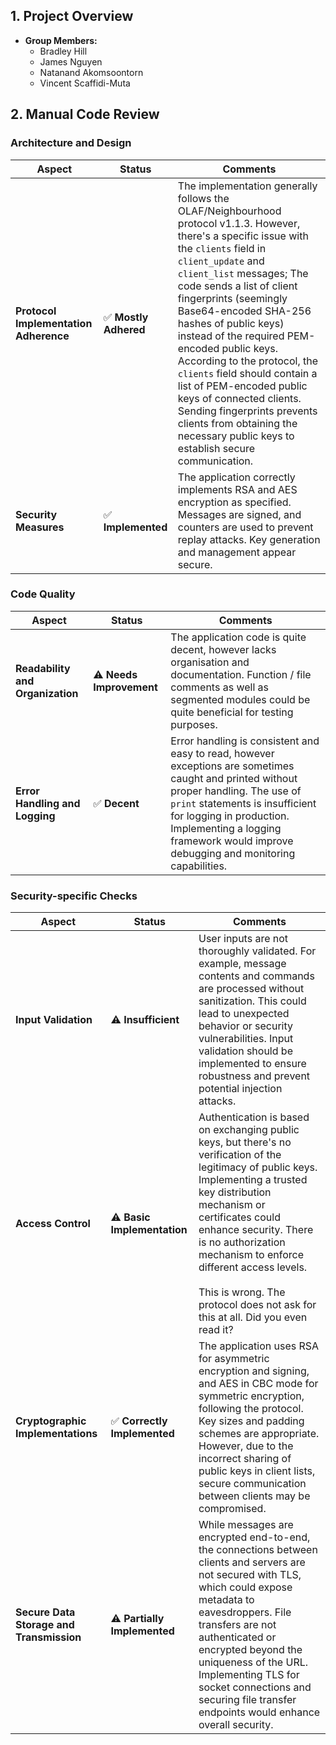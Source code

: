 ## 1. Project Overview

- **Group Members:**
  - Bradley Hill
  - James Nguyen
  - Natanand Akomsoontorn
  - Vincent Scaffidi-Muta

## 2. Manual Code Review

### Architecture and Design

| **Aspect**                            | **Status**           | **Comments**                                                                                                                                                                                                                                                                                                                                                                                                                                                                                                                                                                          |
| ------------------------------------- | -------------------- | ------------------------------------------------------------------------------------------------------------------------------------------------------------------------------------------------------------------------------------------------------------------------------------------------------------------------------------------------------------------------------------------------------------------------------------------------------------------------------------------------------------------------------------------------------------------------------------- |
| **Protocol Implementation Adherence** | ✅ **Mostly Adhered** | The implementation generally follows the OLAF/Neighbourhood protocol v1.1.3. However, there's a specific issue with the `clients` field in `client_update` and `client_list` messages; The code sends a list of client fingerprints (seemingly Base64-encoded SHA-256 hashes of public keys) instead of the required PEM-encoded public keys. According to the protocol, the `clients` field should contain a list of PEM-encoded public keys of connected clients. Sending fingerprints prevents clients from obtaining the necessary public keys to establish secure communication. |
| **Security Measures**                 | ✅ **Implemented**    | The application correctly implements RSA and AES encryption as specified. Messages are signed, and counters are used to prevent replay attacks. Key generation and management appear secure.                                                                                                                                                                                                                                                                                                                                                                                          |

### Code Quality

| **Aspect**                       | **Status**               | **Comments**                                                                                                                                                                                                                                                                                |
| -------------------------------- | ------------------------ | ------------------------------------------------------------------------------------------------------------------------------------------------------------------------------------------------------------------------------------------------------------------------------------------- |
| **Readability and Organization** | ⚠️ **Needs Improvement** | The application code is quite decent, however lacks organisation and documentation. Function / file comments as well as segmented modules could be quite beneficial for testing purposes.                                                                                                   |
| **Error Handling and Logging**   | ✅ **Decent**             | Error handling is consistent  and easy to read, however exceptions are sometimes caught and printed without proper handling. The use of `print` statements is insufficient for logging in production. Implementing a logging framework would improve debugging and monitoring capabilities. |

### Security-specific Checks

| **Aspect**                               | **Status**                   | **Comments**                                                                                                                                                                                                                                                                                                                                                              |
| ---------------------------------------- | ---------------------------- | ------------------------------------------------------------------------------------------------------------------------------------------------------------------------------------------------------------------------------------------------------------------------------------------------------------------------------------------------------------------------- |
| **Input Validation**                     | ⚠️ **Insufficient**          | User inputs are not thoroughly validated. For example, message contents and commands are processed without sanitization. This could lead to unexpected behavior or security vulnerabilities. Input validation should be implemented to ensure robustness and prevent potential injection attacks.                                                                         |
| **Access Control**                       | ⚠️ **Basic Implementation**  | Authentication is based on exchanging public keys, but there's no verification of the legitimacy of public keys. Implementing a trusted key distribution mechanism or certificates could enhance security. There is no authorization mechanism to enforce different access levels.<br><br>This is wrong. The protocol does not ask for this at all. Did you even read it? |
| **Cryptographic Implementations**        | ✅ **Correctly Implemented**  | The application uses RSA for asymmetric encryption and signing, and AES in CBC mode for symmetric encryption, following the protocol. Key sizes and padding schemes are appropriate. However, due to the incorrect sharing of public keys in client lists, secure communication between clients may be compromised.                                                       |
| **Secure Data Storage and Transmission** | ⚠️ **Partially Implemented** | While messages are encrypted end-to-end, the connections between clients and servers are not secured with TLS, which could expose metadata to eavesdroppers. File transfers are not authenticated or encrypted beyond the uniqueness of the URL. Implementing TLS for socket connections and securing file transfer endpoints would enhance overall security.             |
